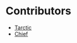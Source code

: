 # Contributors

<!--

Enter your name and GitHub URL below in this format:
- [name](github-url)

-->


- [Tarctic](https://github.com/Tarctic)
- [Chief](https://github.com/chiefsohan)
